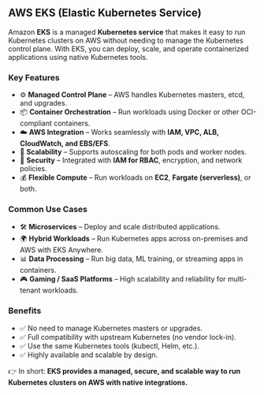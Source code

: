 ## AWS EKS (Elastic Kubernetes Service)

Amazon **EKS** is a managed **Kubernetes service** that makes it easy to run Kubernetes clusters on AWS without needing to manage the Kubernetes control plane. With EKS, you can deploy, scale, and operate containerized applications using native Kubernetes tools.

### Key Features
- ⚙️ **Managed Control Plane** – AWS handles Kubernetes masters, etcd, and upgrades.  
- 📦 **Container Orchestration** – Run workloads using Docker or other OCI-compliant containers.  
- ☁️ **AWS Integration** – Works seamlessly with **IAM, VPC, ALB, CloudWatch, and EBS/EFS**.  
- 🚀 **Scalability** – Supports autoscaling for both pods and worker nodes.  
- 🔐 **Security** – Integrated with **IAM for RBAC**, encryption, and network policies.  
- 💰 **Flexible Compute** – Run workloads on **EC2**, **Fargate (serverless)**, or both.  

### Common Use Cases
- 🛠️ **Microservices** – Deploy and scale distributed applications.  
- 🌍 **Hybrid Workloads** – Run Kubernetes apps across on-premises and AWS with EKS Anywhere.  
- 📊 **Data Processing** – Run big data, ML training, or streaming apps in containers.  
- 🎮 **Gaming / SaaS Platforms** – High scalability and reliability for multi-tenant workloads.  

### Benefits
- ✅ No need to manage Kubernetes masters or upgrades.  
- ✅ Full compatibility with upstream Kubernetes (no vendor lock-in).  
- ✅ Use the same Kubernetes tools (kubectl, Helm, etc.).  
- ✅ Highly available and scalable by design.  

👉 In short: **EKS provides a managed, secure, and scalable way to run Kubernetes clusters on AWS with native integrations.**
